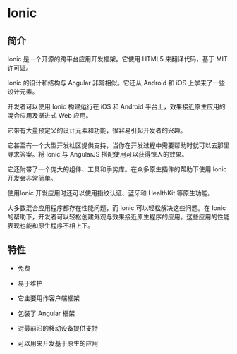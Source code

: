 # Ionic

## 简介

Ionic 是一个开源的跨平台应用开发框架。它使用 HTML5 来翻译代码，基于 MIT 许可证。

Ionic 的设计和结构与 Angular 非常相似。它还从 Android 和 iOS 上学来了一些设计元素。

开发者可以使用 Ionic 构建运行在 iOS 和 Android 平台上，效果接近原生应用的混合应用及渐进式 Web 应用。

它带有大量预定义的设计元素和功能，很容易引起开发者的兴趣。

它甚至有一个大型开发社区提供支持，当你在开发过程中需要帮助时就可以去那里寻求答案。将 Ionic 与 AngularJS 搭配使用可以获得惊人的效果。

它还附带了一个庞大的组件、工具和手势库。在众多原生插件的帮助下使用 Ionic 开发会非常简单。

使用Ionic 开发应用时还可以使用指纹认证、蓝牙和 HealthKit 等原生功能。

大多数混合应用程序都存在性能问题，而 Ionic 可以轻松解决这些问题。在 Ionic 的帮助下，开发者可以轻松创建外观与效果接近原生程序的应用。这些应用的性能表现也能和原生程序不相上下。

## 特性

* 免费

* 易于维护

* 它主要用作客户端框架

* 包装了 Angular 框架

* 对最前沿的移动设备提供支持

* 可以用来开发基于原生的应用

